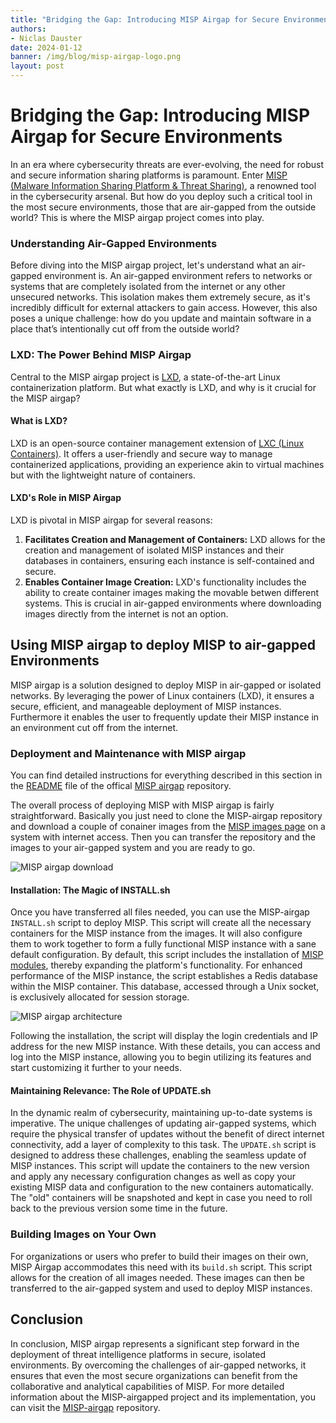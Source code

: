 ```yaml
---
title: "Bridging the Gap: Introducing MISP Airgap for Secure Environments"
authors:
- Niclas Dauster
date: 2024-01-12
banner: /img/blog/misp-airgap-logo.png
layout: post
---
```


# **Bridging the Gap: Introducing MISP Airgap for Secure Environments**

In an era where cybersecurity threats are ever-evolving, the need for robust and secure information sharing platforms is paramount. Enter [MISP (Malware Information Sharing Platform & Threat Sharing)](https://github.com/MISP/MISP), a renowned tool in the cybersecurity arsenal. But how do you deploy such a critical tool in the most secure environments, those that are air-gapped from the outside world? This is where the MISP airgap project comes into play.

### **Understanding Air-Gapped Environments**

Before diving into the MISP airgap project, let's understand what an air-gapped environment is. An air-gapped environment refers to networks or systems that are completely isolated from the internet or any other unsecured networks. This isolation makes them extremely secure, as it's incredibly difficult for external attackers to gain access. However, this also poses a unique challenge: how do you update and maintain software in a place that’s intentionally cut off from the outside world?

### **LXD: The Power Behind MISP Airgap**

Central to the MISP airgap project is [LXD](https://canonical.com/lxd), a state-of-the-art Linux containerization platform. But what exactly is LXD, and why is it crucial for the MISP airgap?
#### **What is LXD?**

LXD is an open-source container management extension of [LXC (Linux Containers)](https://linuxcontainers.org/). It offers a user-friendly and secure way to manage containerized applications, providing an experience akin to virtual machines but with the lightweight nature of containers.
#### **LXD's Role in MISP Airgap**

LXD is pivotal in MISP airgap for several reasons:
1. **Facilitates Creation and Management of Containers:** LXD allows for the creation and management of isolated MISP instances and their databases in containers, ensuring each instance is self-contained and secure.
2. **Enables Container Image Creation:** LXD's functionality includes the ability to create container images making the movable betwen different systems. This is crucial in air-gapped environments where downloading images directly from the internet is not an option.

## Using MISP airgap to deploy MISP to air-gapped Environments

MISP airgap is a solution designed to deploy MISP in air-gapped or isolated networks. By leveraging the power of Linux containers (LXD), it ensures a secure, efficient, and manageable deployment of MISP instances. Furthermore it enables the user to frequently update their MISP instance in an environment cut off from the internet.

### **Deployment and Maintenance with MISP airgap**

You can find detailed instructions for everything described in this section in the [README](https://github.com/MISP/misp-airgap/blob/main/README.md) file of the offical [MISP airgap](https://github.com/MISP/misp-airgap) repository. 

The overall process of deploying MISP with MISP airgap is fairly straightforward. Basically you just need to clone the MISP-airgap repository and download a couple of conainer images from the [MISP images page](https://images.misp-project.org/) on a system with internet access. Then you can transfer the repository and the images to your air-gapped system and you are ready to go.

![MISP airgap download](/img/blog/misp_airgap_download.png)

#### **Installation: The Magic of INSTALL.sh**
Once you have transferred all files needed, you can use the MISP-airgap `INSTALL.sh` script to deploy MISP. This script will create all the necessary containers for the MISP instance from the images. It will also configure them to work together to form a fully functional MISP instance with a sane default configuration. By default, this script includes the installation of [MISP modules](https://github.com/MISP/misp-modules), thereby expanding the platform's functionality. For enhanced performance of the MISP instance, the script establishes a Redis database within the MISP container. This database, accessed through a Unix socket, is exclusively allocated for session storage.

![MISP airgap architecture](/img/blog/misp-airgap-architecture.png)

Following the installation, the script will display the login credentials and IP address for the new MISP instance. With these details, you can access and log into the MISP instance, allowing you to begin utilizing its features and start customizing it further to your needs.

#### **Maintaining Relevance: The Role of UPDATE.sh**
In the dynamic realm of cybersecurity, maintaining up-to-date systems is imperative. The unique challenges of updating air-gapped systems, which require the physical transfer of updates without the benefit of direct internet connectivity, add a layer of complexity to this task. The `UPDATE.sh` script is designed to address these challenges, enabling the seamless update of MISP instances. This script will update the containers to the new version and apply any necessary configuration changes as well as copy your existing MISP data and configuration to the new containers automatically. The "old" containers will be snapshoted and kept in case you need to roll back to the previous version some time in the future.

### **Building Images on Your Own**
For organizations or users who prefer to build their images on their own, MISP Airgap accommodates this need with its `build.sh` script. This script allows for the creation of all images needed. These images can then be transferred to the air-gapped system and used to deploy MISP instances.  

## Conclusion
In conclusion, MISP airgap represents a significant step forward in the deployment of threat intelligence platforms in secure, isolated environments. By overcoming the challenges of air-gapped networks, it ensures that even the most secure organizations can benefit from the collaborative and analytical capabilities of MISP. For more detailed information about the MISP-airgapped project and its implementation, you can visit the [MISP-airgap](https://github.com/MISP/misp-airgap) repository.